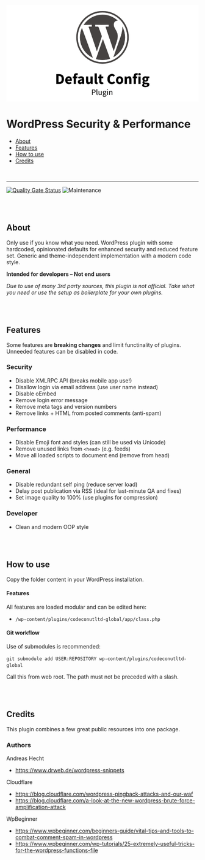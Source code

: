 ![WordPress Plugin Default Config](teaser.png)

# WordPress Security & Performance

- [About](#about)
- [Features](#features)
- [How to use](#how-to-use)
- [Credits](#credits)

<br>

---

[![Quality Gate Status](https://sonarcloud.io/api/project_badges/measure?project=Codeconut-Ltd_WordPress-Plugin-Default-Config&metric=alert_status)](https://sonarcloud.io/dashboard?id=Codeconut-Ltd_WordPress-Plugin-Default-Config)
![Maintenance](https://img.shields.io/static/v1?label=maintained&message=unregular&color=inactive)

<br><br>

## About

Only use if you know what you need. WordPress plugin with some hardcoded, opinionated defaults for enhanced security and reduced feature set. Generic and theme-independent implementation with a modern code style.

**Intended for developers – Not end users**

_Due to use of many 3rd party sources, this plugin is not official. Take what you need or use the setup as boilerplate for your own plugins._

<br><br>

## Features

Some features are **breaking changes** and limit functinality of plugins.
Unneeded features can be disabled in code.

### Security

- Disable XMLRPC API (breaks mobile app use!)
- Disallow login via email address (use user name instead)
- Disable oEmbed
- Remove login error message
- Remove meta tags and version numbers
- Remove links + HTML from posted comments (anti-spam)

### Performance

- Disable Emoji font and styles (can still be used via Unicode)
- Remove unused links from `<head>` (e.g. feeds)
- Move all loaded scripts to document end (remove from head)

### General

- Disable redundant self ping (reduce server load)
- Delay post publication via RSS (ideal for last-minute QA and fixes)
- Set image quality to 100% (use plugins for compression)

### Developer

- Clean and modern OOP style

<br><br>

## How to use

Copy the folder content in your WordPress installation.

#### Features

All features are loaded modular and can be edited here:

- `/wp-content/plugins/codeconutltd-global/app/class.php`

#### Git workflow

Use of submodules is recommended:

`git submodule add USER:REPOSITORY wp-content/plugins/codeconutltd-global`

Call this from web root. The path must not be preceded with a slash.

<br><br>

## Credits

This plugin combines a few great public resources into one package.

### Authors

Andreas Hecht

- https://www.drweb.de/wordpress-snippets

Cloudflare

- https://blog.cloudflare.com/wordpress-pingback-attacks-and-our-waf
- https://blog.cloudflare.com/a-look-at-the-new-wordpress-brute-force-amplification-attack

WpBeginner

- https://www.wpbeginner.com/beginners-guide/vital-tips-and-tools-to-combat-comment-spam-in-wordpress
- https://www.wpbeginner.com/wp-tutorials/25-extremely-useful-tricks-for-the-wordpress-functions-file
